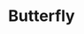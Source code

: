 --- 
title: "Butterfly"
publishdate: "2019-8-22T16:48:46+02:00"
src: "https://365manga.net/manga/butterfly"
image: "https://data.365manga.net/images/thumbnails/6446-butterfly.jpg"
description: "A guy who hates ghosts is suddenly kissed by an elementary school girl. Afterwards, she tells him she'll 'buy' him? Find out what happens in this hilarious series."
---